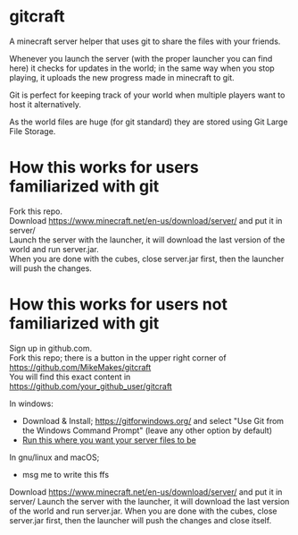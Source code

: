 # gitcraft
A minecraft server helper that uses git to share the files with your friends. 

Whenever you launch the server (with the proper launcher you can find here) it checks for updates in the world; in the same way when you stop playing, it uploads the new progress made in minecraft to git.

Git is perfect for keeping track of your world when multiple players want to host it alternatively.

As the world files are huge (for git standard) they are stored using Git Large File Storage.


# How this works for users familiarized with git
Fork this repo.  
Download https://www.minecraft.net/en-us/download/server/ and put it in server/  
Launch the server with the launcher, it will download the last version of the world and run server.jar.  
When you are done with the cubes, close server.jar first, then the launcher will push the changes.


# How this works for users not familiarized with git
Sign up in github.com.  
Fork this repo; there is a button in the upper right corner of https://github.com/MikeMakes/gitcraft  
You will find this exact content in https://github.com/your_github_user/gitcraft

In windows:
 * Download & Install; https://gitforwindows.org/ and select "Use Git from the Windows Command Prompt" (leave any other option by default)
  * [Run this where you want your server files to be](../../raw/master/gitcraft/windows_setup.bat)
 
 In gnu/linux and macOS;
  * msg me to write this ffs
  
Download https://www.minecraft.net/en-us/download/server/ and put it in server/
Launch the server with the launcher, it will download the last version of the world and run server.jar.
When you are done with the cubes, close server.jar first, then the launcher will push the changes and close itself.

